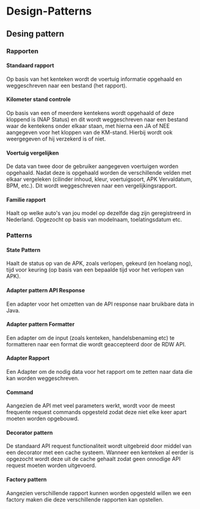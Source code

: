 # Design-Patterns

## Desing pattern

### Rapporten 

#### Standaard rapport
Op basis van het kenteken wordt de voertuig informatie opgehaald en weggeschreven naar een bestand (het rapport).

#### Kilometer stand controle
Op basis van een of meerdere kentekens wordt opgehaald of deze kloppend is (NAP Status) en dit wordt weggeschreven naar een bestand waar de kentekens onder elkaar staan, met hierna een JA of NEE aangegeven voor het kloppen van de KM-stand. Hierbij wordt ook weergegeven of hij verzekerd is of niet. 

#### Voertuig vergelijken
De data van twee door de gebruiker aangegeven voertuigen worden opgehaald. Nadat deze is opgehaald worden de verschillende velden met elkaar vergeleken (cilinder inhoud, kleur, voertuigsoort, APK Vervaldatum, BPM, etc.). Dit wordt weggeschreven naar een vergelijkingsrapport. 

#### Familie rapport
Haalt op welke auto's van jou model op dezelfde dag zijn geregistreerd in Nederland. Opgezocht op basis van modelnaam, toelatingsdatum etc.


### Patterns

#### State Pattern
Haalt de status op van de APK, zoals verlopen, gekeurd (en hoelang nog), tijd voor keuring (op basis van een bepaalde tijd voor het verlopen van APK).

#### Adapter pattern API Response
Een adapter voor het omzetten van de API response naar bruikbare data in Java.

#### Adapter pattern Formatter
Een adapter om de input (zoals kenteken, handelsbenaming etc) te formatteren naar een format die wordt geaccepteerd door de RDW API.

#### Adapter Rapport
Een Adapter om de nodig data voor het rapport om te zetten naar data die kan worden weggeschreven.

#### Command 
Aangezien de API met veel parameters werkt, wordt voor de meest frequente request commands opgesteld zodat deze niet elke keer apart moeten worden opgebouwd.

#### Decorator pattern
De standaard API request functionaliteit wordt uitgebreid door middel van een decorator met een cache systeem. Wanneer een kenteken al eerder is opgezocht wordt deze uit de cache gehaalt zodat geen onnodige API request moeten worden uitgevoerd. 

#### Factory pattern
Aangezien verschillende rapport kunnen worden opgesteld willen we een factory maken die deze verschillende rapporten kan opstellen.

